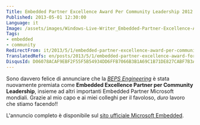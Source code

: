 ```yaml
---
Title: Embedded Partner Excellence Award Per Community Leadership 2012
Published: 2013-05-01 12:30:00
Language: it
Image: /assets/images/Windows-Live-Writer_Embedded-Partner-Excellence-Award-for-Co_C813_EmbeddedPartners_3.jpg
Tags:
- embedded
- community
RedirectFrom: it/2013/5/1/embedded-partner-excellence-award-per-community-leadership-2012.aspx
TranslatedRefs: en/posts/2013/5/1/embedded-partner-excellence-award-for-community-leadership-2012.md
DisqusId: D06078ACAF9EBF2F55F5B54934DD6FFB7066B3B1A69C1B71DE827CABF7B3A741
---
```

Sono davvero felice di annunciare che la <a href="http://www.bepseng.it" target="_blank">*BEPS Engineering*</a> è stata nuovamente premiata come **Embedded Excellence Partner per Community Leadership**, insieme ad altri importanti Embedded Partner Microsoft mondiali. Grazie al mio capo e ai miei colleghi per il favoloso, *duro* lavoro che stiamo facendo!!

L'annuncio completo è disponibile sul <a href="http://blogs.msdn.com/b/windows-embedded/archive/2013/04/30/recognizing-excellence-among-windows-embedded-partners.aspx" target="_blank">sito ufficiale Microsoft Embedded</a>.